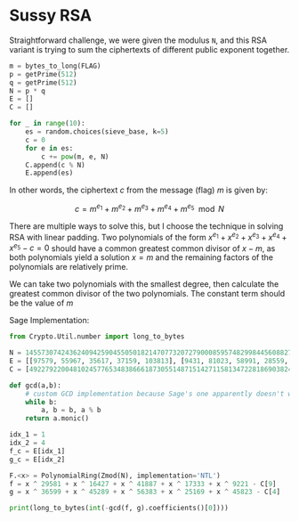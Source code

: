 # Sussy RSA

Straightforward challenge, we were given the modulus `N`, and this RSA variant is trying to sum the ciphertexts of different public exponent together.

```python
m = bytes_to_long(FLAG)
p = getPrime(512)
q = getPrime(512)
N = p * q
E = []
C = []

for _ in range(10):
    es = random.choices(sieve_base, k=5)
    c = 0
    for e in es:
        c += pow(m, e, N)
    C.append(c % N)
    E.append(es)
```

In other words, the ciphertext $c$ from the message (flag) $m$ is given by: 

$$
c = m ^ {e_1} + m ^ {e_2} + m ^ {e_3} + m ^ {e_4} + m ^ {e_5} \mod N
$$

There are multiple ways to solve this, but I choose the technique in solving RSA with linear padding. Two polynomials of the form $x ^ {e_1} + x ^ {e_2} + x ^ {e_3} + x ^ {e_4} + x ^ {e_5} - c = 0$ should have a common greatest common divisor of $x - m$, as both polynomials yield a solution $x = m$ and the remaining factors of the polynomials are relatively prime.

We can take two polynomials with the smallest degree, then calculate the greatest common divisor of the two polynomials. The constant term should be the value of $m$

Sage Implementation:

```python
from Crypto.Util.number import long_to_bytes

N = 145573074243624094259045505018214707732072790008595748299844560882718370444055770811438657485599030295828973765024640921541271135500659041224853393363904981532379033396031425301817004202181747896482364760707617834523266817304195617481820684006104556478947710504949606952363376993696540521711571034878673727911
E = [[97579, 55967, 35617, 37159, 103813], [9431, 81023, 58991, 28559, 41], [61813, 21701, 33851, 68531, 6761], [97711, 38867, 23327, 74707, 71327], [36599, 45289, 56383, 25169, 45823], [62827, 28393, 20947, 53, 89897], [45569, 11503, 92489, 39359, 3389], [38273, 75209, 28729, 40111, 59351], [90149, 71503, 92831, 4289, 46933], [29581, 16427, 41887, 17333, 9221]]
C = [49227922004810245776534838666187305514871514271158134722818690382462402813274009253475980673664326958512654960813575356207133549452901533372553451059659403016824868444011917411142435898672967191499509099385728840013223089455282099231419967052476755035184058831209851104547399033046817280933970657256885472718, 37601028253749715479471245240707069320548448113707738835427453620437091470466377827215207449044039876173054883194907492685818787137498696805686512732305330831917877757692899639504977066285462702368110064571535922211702702315805386974675784660042196711000718940314618080916092626790268169229986748217401361443, 114677719296814341321663450033591595939761579957812812711642883466753488461514263990784495432652420711263971620309231650405687885227004294751361216153323453557860906950568662280977864029289024877321596897068290283795443306712922016720377290371787178007118012361128379990618868717023298141485838214038296819268, 138398918072470809451495032330045160937041099512072945799396832138913694732078234061928879456670654964039471270135418508041749617042356818745844206301547227921416829733672594209268895057901016612390552863857347769375035092010845395232920904938770167629044933805979703596347946684015545751938983448650104406570, 70932586164818345520197763803939338611699058272404597978700717458086818903547412376780707289387501691325450996592925929646777587363795934500090311998343040912331187223915758658350481612742205629450152681144655315599889681601639082626671503906289922070151928098979409238723108896761682093318924625241287161025, 127255996207056883221066465957627839241024650733433772130118526826022790807872078225518117611582771215312403630005348446375587494804230674474441919875075377102257476405662883380330809573379113581250378177019690611150365386138108405309865794422647189270710716224247808165019347816971502408912258976210646144202, 3905583022512680603686447906864238844117809935710143198196057437043913439568485526929764626653893260973954349544600700008462421548097045072250392789331332000111881557437427084017379068964943371052416886956150270690949728653176478165950727387200176653798488359779042885431461956082693406174363435089374769160, 105581648076102583711930436674850333224020816764542554186251849683750658013225471011232808443565886816979658678048929394909153915022061529648035592425435534461430355328998559148757059944444237232875915967867604201750357902452322994839726015774717811266188559890096541602548243826008791727792534712956090173693, 20644256655706904364872639666653322389927562854667009190419687330757962390340911496941592959760278342925883125556278136856681565530002466543260522167462810958401388619793906330540926043910805540548302592587209276886479551857135696977204944312818272947239878647359296187936103217434799716328566513962618716212, 82894837416684692905279833348202128571692323715666936645488078910063976455599098075837599038268833844129045799925385085518604877459811693435060981611982880854303676401897749347719164577447981729236569621331656933662039902820499453735118592749515166705119617781994134938620250285200988500505257212184814903052]

def gcd(a,b):
    # custom GCD implementation because Sage's one apparently doesn't work here
    while b:
        a, b = b, a % b
    return a.monic()

idx_1 = 1
idx_2 = 4
f_c = E[idx_1]
g_c = E[idx_2]

F.<x> = PolynomialRing(Zmod(N), implementation='NTL')
f = x ^ 29581 + x ^ 16427 + x ^ 41887 + x ^ 17333 + x ^ 9221 - C[9]
g = x ^ 36599 + x ^ 45289 + x ^ 56383 + x ^ 25169 + x ^ 45823 - C[4]

print(long_to_bytes(int(-gcd(f, g).coefficients()[0])))
```
